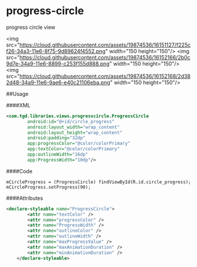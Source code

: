 # progress-circle
progress circle view

<img src="https://cloud.githubusercontent.com/assets/19874536/16151127/f225cf26-34a3-11e6-8f75-9d89624f4552.png" width="150 height="150"/>
<img src="https://cloud.githubusercontent.com/assets/19874536/16152166/2b0c9d7e-34a9-11e6-8899-c253f155d888.png" width="150 height="150"/>
<img src="https://cloud.githubusercontent.com/assets/19874536/16152168/2d382d48-34a9-11e6-9ae6-e40c21106eba.png" width="150 height="150"/>

##Usage

####XML
```xml
<com.tgd.libraries.views.progresscircle.ProgressCircle
        android:id="@+id/circle_progress"
        android:layout_width="wrap_content"
        android:layout_height="wrap_content"
        android:padding="32dp"
        app:progressColor="@color/colorPrimary"
        app:textColor="@color/colorPrimary"
        app:outlineWidth="16dp"
        app:ProgressWidth="10dp"/>
```

####Code
```
mCircleProgress = (ProgressCircle) findViewById(R.id.circle_progress);
mCircleProgress.setProgress(90);
```


####Attributes

```xml
<declare-styleable name="ProgressCircle">
        <attr name="textColor" />
        <attr name="progressColor" />
        <attr name="ProgressWidth" />
        <attr name="outlineColor" />
        <attr name="outlineWidth" />
        <attr name="maxProgressValue" />
        <attr name="maxAnimationDuration" />
        <attr name="minAnimationDuration" />
    </declare-styleable>
```
    

